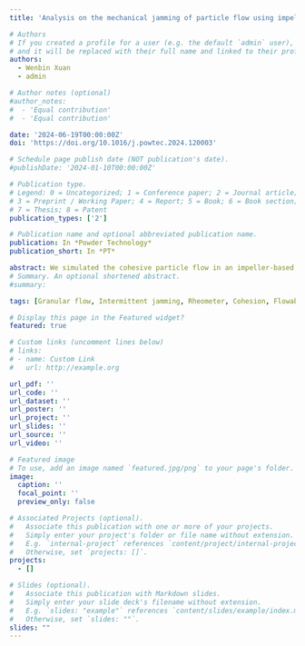 ```yaml
---
title: 'Analysis on the mechanical jamming of particle flow using impeller-based rheometer'

# Authors
# If you created a profile for a user (e.g. the default `admin` user), write the username (folder name) here
# and it will be replaced with their full name and linked to their profile.
authors:
  - Wenbin Xuan
  - admin

# Author notes (optional)
#author_notes:
#  - 'Equal contribution'
#  - 'Equal contribution'

date: '2024-06-19T00:00:00Z'
doi: 'https://doi.org/10.1016/j.powtec.2024.120003'

# Schedule page publish date (NOT publication's date).
#publishDate: '2024-01-10T00:00:00Z'

# Publication type.
# Legend: 0 = Uncategorized; 1 = Conference paper; 2 = Journal article;
# 3 = Preprint / Working Paper; 4 = Report; 5 = Book; 6 = Book section;
# 7 = Thesis; 8 = Patent
publication_types: ['2']

# Publication name and optional abbreviated publication name.
publication: In *Powder Technology*
publication_short: In *PT*

abstract: We simulated the cohesive particle flow in an impeller-based rheometer using Discrete Element Method (DEM), and we focus on the dynamics of particles around the constriction between the blade and its surrounding vessel wall. The results show that mechanical jamming could transiently and intermittently occur in the constriction, but it is limited in a narrow region and short duration. Larger stiffness of particles and lifting flow pattern are more prone to the occurrence of jamming. The scaling law used to speed up the DEM simulation by reducing particle stiffness may fail for particle flow passing through clearance. The mechanical jamming of particles is in low frequency with value <50 Hz and the duration of an individual jamming event is usually <0.04 s. The existence of mechanical jamming is also illustrated by the experiment, where the wear of particle surface is clearly observed with scratches and pits.
# Summary. An optional shortened abstract.
#summary: 

tags: [Granular flow, Intermittent jamming, Rheometer, Cohesion, Flowability, Discrete element method]

# Display this page in the Featured widget?
featured: true

# Custom links (uncomment lines below)
# links:
# - name: Custom Link
#   url: http://example.org

url_pdf: ''
url_code: ''
url_dataset: ''
url_poster: ''
url_project: ''
url_slides: ''
url_source: ''
url_video: ''

# Featured image
# To use, add an image named `featured.jpg/png` to your page's folder.
image:
  caption: ''
  focal_point: ''
  preview_only: false

# Associated Projects (optional).
#   Associate this publication with one or more of your projects.
#   Simply enter your project's folder or file name without extension.
#   E.g. `internal-project` references `content/project/internal-project/index.md`.
#   Otherwise, set `projects: []`.
projects:
  - []

# Slides (optional).
#   Associate this publication with Markdown slides.
#   Simply enter your slide deck's filename without extension.
#   E.g. `slides: "example"` references `content/slides/example/index.md`.
#   Otherwise, set `slides: ""`.
slides: ""
---
```


